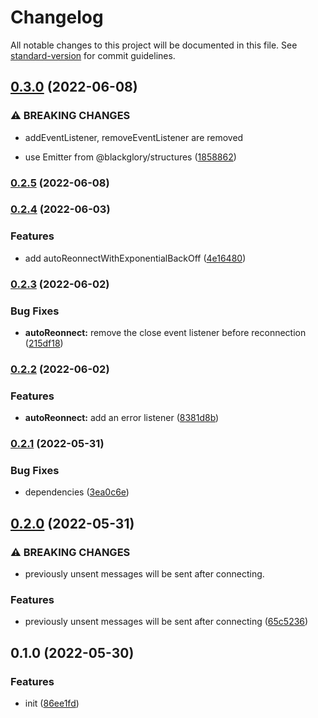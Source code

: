 # Changelog

All notable changes to this project will be documented in this file. See [standard-version](https://github.com/conventional-changelog/standard-version) for commit guidelines.

## [0.3.0](https://github.com/BlackGlory/extra-websocket/compare/v0.2.5...v0.3.0) (2022-06-08)


### ⚠ BREAKING CHANGES

* addEventListener, removeEventListener are removed

* use Emitter from @blackglory/structures ([1858862](https://github.com/BlackGlory/extra-websocket/commit/1858862bfa5a0d709dc4a87a8c122da4e12eb479))

### [0.2.5](https://github.com/BlackGlory/extra-websocket/compare/v0.2.4...v0.2.5) (2022-06-08)

### [0.2.4](https://github.com/BlackGlory/extra-websocket/compare/v0.2.3...v0.2.4) (2022-06-03)


### Features

* add autoReonnectWithExponentialBackOff ([4e16480](https://github.com/BlackGlory/extra-websocket/commit/4e16480c0e0dd53ac2d9a726944f7f10cf25d3e0))

### [0.2.3](https://github.com/BlackGlory/extra-websocket/compare/v0.2.2...v0.2.3) (2022-06-02)


### Bug Fixes

* **autoReonnect:** remove the close event listener before reconnection ([215df18](https://github.com/BlackGlory/extra-websocket/commit/215df188257f7a7ef9f12b200325826141dffc97))

### [0.2.2](https://github.com/BlackGlory/extra-websocket/compare/v0.2.1...v0.2.2) (2022-06-02)


### Features

* **autoReonnect:** add an error listener ([8381d8b](https://github.com/BlackGlory/extra-websocket/commit/8381d8ba6ff2b75a3268d542f40c38b0e07c21e4))

### [0.2.1](https://github.com/BlackGlory/extra-websocket/compare/v0.2.0...v0.2.1) (2022-05-31)


### Bug Fixes

* dependencies ([3ea0c6e](https://github.com/BlackGlory/extra-websocket/commit/3ea0c6e0255088e2544453548033db07113bbfd0))

## [0.2.0](https://github.com/BlackGlory/extra-websocket/compare/v0.1.0...v0.2.0) (2022-05-31)


### ⚠ BREAKING CHANGES

* previously unsent messages will be sent after connecting.

### Features

* previously unsent messages will be sent after connecting ([65c5236](https://github.com/BlackGlory/extra-websocket/commit/65c5236f966a2df72bd099b598f800b604551d24))

## 0.1.0 (2022-05-30)


### Features

* init ([86ee1fd](https://github.com/BlackGlory/extra-websocket/commit/86ee1fd768dd68f7ccea3be04b32fc009beaa76e))
